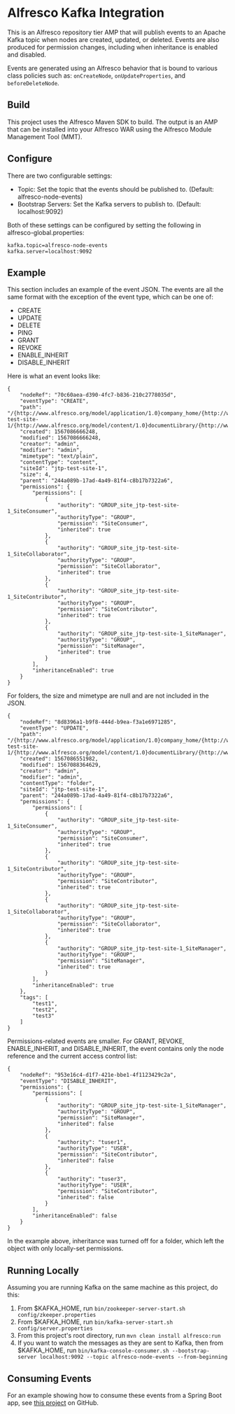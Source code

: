 # Alfresco Kafka Integration

This is an Alfresco repository tier AMP that will publish events to an Apache
Kafka topic when nodes are created, updated, or deleted. Events are also
produced for permission changes, including when inheritance is enabled and
disabled.

Events are generated using an Alfresco behavior that is bound to various class
policies such as: `onCreateNode`, `onUpdateProperties`, and `beforeDeleteNode`.

## Build

This project uses the Alfresco Maven SDK to build. The output is an AMP that can
be installed into your Alfresco WAR using the Alfresco Module Management Tool
(MMT).

## Configure

There are two configurable settings:

* Topic: Set the topic that the events should be published to. (Default: alfresco-node-events)
* Bootstrap Servers: Set the Kafka servers to publish to. (Default: localhost:9092)

Both of these settings can be configured by setting the following in alfresco-global.properties:

    kafka.topic=alfresco-node-events
    kafka.server=localhost:9092

## Example

This section includes an example of the event JSON. The events are all the same format with the exception of the event
type, which can be one of:

* CREATE
* UPDATE
* DELETE
* PING
* GRANT
* REVOKE
* ENABLE_INHERIT
* DISABLE_INHERIT

Here is what an event looks like:

    {
        "nodeRef": "70c60aea-d390-4fc7-b836-210c2778035d",
        "eventType": "CREATE",
        "path": "/{http://www.alfresco.org/model/application/1.0}company_home/{http://www.alfresco.org/model/site/1.0}sites/{http://www.alfresco.org/model/content/1.0}jtp-test-site-1/{http://www.alfresco.org/model/content/1.0}documentLibrary/{http://www.alfresco.org/model/content/1.0}test2.txt",
        "created": 1567086666248,
        "modified": 1567086666248,
        "creator": "admin",
        "modifier": "admin",
        "mimetype": "text/plain",
        "contentType": "content",
        "siteId": "jtp-test-site-1",
        "size": 4,
        "parent": "244a089b-17ad-4a49-81f4-c8b17b7322a6",
        "permissions": {
            "permissions": [
                {
                    "authority": "GROUP_site_jtp-test-site-1_SiteConsumer",
                    "authorityType": "GROUP",
                    "permission": "SiteConsumer",
                    "inherited": true
                },
                {
                    "authority": "GROUP_site_jtp-test-site-1_SiteCollaborator",
                    "authorityType": "GROUP",
                    "permission": "SiteCollaborator",
                    "inherited": true
                },
                {
                    "authority": "GROUP_site_jtp-test-site-1_SiteContributor",
                    "authorityType": "GROUP",
                    "permission": "SiteContributor",
                    "inherited": true
                },
                {
                    "authority": "GROUP_site_jtp-test-site-1_SiteManager",
                    "authorityType": "GROUP",
                    "permission": "SiteManager",
                    "inherited": true
                }
            ],
            "inheritanceEnabled": true
        }
    }

For folders, the size and mimetype are null and are not included in the JSON.

    {
        "nodeRef": "8d8396a1-b9f8-444d-b9ea-f3a1e6971285",
        "eventType": "UPDATE",
        "path": "/{http://www.alfresco.org/model/application/1.0}company_home/{http://www.alfresco.org/model/site/1.0}sites/{http://www.alfresco.org/model/content/1.0}jtp-test-site-1/{http://www.alfresco.org/model/content/1.0}documentLibrary/{http://www.alfresco.org/model/content/1.0}testfolder4",
        "created": 1567086551982,
        "modified": 1567088364629,
        "creator": "admin",
        "modifier": "admin",
        "contentType": "folder",
        "siteId": "jtp-test-site-1",
        "parent": "244a089b-17ad-4a49-81f4-c8b17b7322a6",
        "permissions": {
            "permissions": [
                {
                    "authority": "GROUP_site_jtp-test-site-1_SiteConsumer",
                    "authorityType": "GROUP",
                    "permission": "SiteConsumer",
                    "inherited": true
                },
                {
                    "authority": "GROUP_site_jtp-test-site-1_SiteContributor",
                    "authorityType": "GROUP",
                    "permission": "SiteContributor",
                    "inherited": true
                },
                {
                    "authority": "GROUP_site_jtp-test-site-1_SiteCollaborator",
                    "authorityType": "GROUP",
                    "permission": "SiteCollaborator",
                    "inherited": true
                },
                {
                    "authority": "GROUP_site_jtp-test-site-1_SiteManager",
                    "authorityType": "GROUP",
                    "permission": "SiteManager",
                    "inherited": true
                }
            ],
            "inheritanceEnabled": true
        },
        "tags": [
            "test1",
            "test2",
            "test3"
        ]
    }

Permissions-related events are smaller. For GRANT, REVOKE, ENABLE_INHERIT, and
DISABLE_INHERIT, the event contains only the node reference and the current
access control list:

    {
        "nodeRef": "953e16c4-d1f7-421e-bbe1-4f1123429c2a",
        "eventType": "DISABLE_INHERIT",
        "permissions": {
            "permissions": [
                {
                    "authority": "GROUP_site_jtp-test-site-1_SiteManager",
                    "authorityType": "GROUP",
                    "permission": "SiteManager",
                    "inherited": false
                },
                {
                    "authority": "tuser1",
                    "authorityType": "USER",
                    "permission": "SiteContributor",
                    "inherited": false
                },
                {
                    "authority": "tuser3",
                    "authorityType": "USER",
                    "permission": "SiteContributor",
                    "inherited": false
                }
            ],
            "inheritanceEnabled": false
        }
    }

In the example above, inheritance was turned off for a folder, which left the
object with only locally-set permissions.

## Running Locally

Assuming you are running Kafka on the same machine as this project, do this:

1. From $KAFKA_HOME, run `bin/zookeeper-server-start.sh config/zkeeper.properties`
2. From $KAFKA_HOME, run `bin/kafka-server-start.sh config/server.properties`
3. From this project's root directory, run `mvn clean install alfresco:run`
4. If you want to watch the messages as they are sent to Kafka, then from $KAFKA_HOME, run `bin/kafka-console-consumer.sh --bootstrap-server localhost:9092 --topic alfresco-node-events --from-beginning`

## Consuming Events

For an example showing how to consume these events from a Spring Boot app, see
[this project](https://github.com/jpotts/alfresco-kafka-listener-example) on
GitHub.
